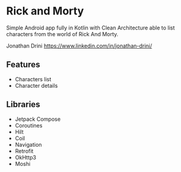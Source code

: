 # Rick and Morty

Simple Android app fully in Kotlin with Clean Architecture able to list characters from the world of
Rick And Morty.

Jonathan Drini
https://www.linkedin.com/in/jonathan-drini/

## Features

- Characters list
- Character details

## Libraries

- Jetpack Compose
- Coroutines
- Hilt
- Coil
- Navigation
- Retrofit
- OkHttp3
- Moshi